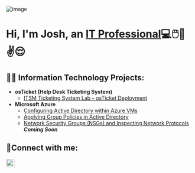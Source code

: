 ![image](https://github.com/user-attachments/assets/d8f85950-9b5a-4ede-ba31-5c23589feb98)


<h1>Hi, I'm Josh, an <a href="https://www.linkedin.com/in/joshuaschlegel/">IT Professional</a>💻🖱️📱✌️😌</h1>

<h2>👨‍💻 Information Technology Projects:</h2>

- <b>osTicket (Help Desk Ticketing System)</b>
  - [ITSM Ticketing System Lab – osTicket Deployment](https://github.com/JoshuaSchlegel/osticket-prereqs) 
- <b>Microsoft Azure</b>
  - [Configuring Active Directory within Azure VMs](https://github.com/JoshuaSchlegel/configure-ad) 
  - [Applying Group Policies in Active Directory](https://github.com/JoshuaSchlegel/group-policy-ad) 
  - [Network Security Groups (NSGs) and Inspecting Network Protocols](https://github.com/JoshuaSchlegel/azure-network-protocols) ***Coming Soon***
    

<h2>🤳Connect with me:</h2>

[<img align="left" alt="Josh | LinkedIn" width="22px" src="https://cdn.jsdelivr.net/npm/simple-icons@v3/icons/linkedin.svg" />][linkedin]

[linkedin]: https://www.linkedin.com/in/joshuaschlegel/
